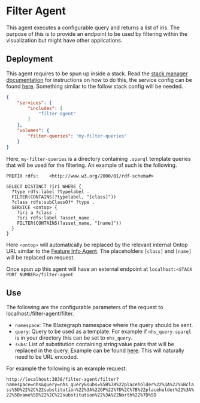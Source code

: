 # Filter Agent
This agent executes a configurable query and returns a list of iris. 
The purpose of this is to provide an endpoint to be used by filtering within the visualization but might have other applications.

## Deployment
This agent requires to be spun up inside a stack. Read the [stack manager documentation](../../Deploy/stacks/dynamic/stack-manager/README.md) for instructions on how to do this, the service config can be found [here](./filter-agent.json). Something similar to the follow stack config will be needed.

```json
{
    "services": {
        "includes": [
            "filter-agent"
        ]
    },
    "volumes": {
        "filter-queries": "my-filter-queries"
    }
}
```

Here, `my-filter-queries` is a directory containing `.sparql` template queries that will be used for the filtering. An example of such is the following.

```sparql
PREFIX rdfs:    <http://www.w3.org/2000/01/rdf-schema#>

SELECT DISTINCT ?iri WHERE {
  ?type rdfs:label ?typelabel .
  FILTER(CONTAINS(?typelabel, "[class]"))
  ?class rdfs:subClassOf* ?type .
  SERVICE <ontop> {
    ?iri a ?class .
    ?iri rdfs:label ?asset_name .
    FILTER(CONTAINS(?asset_name, "[name]"))
  }
}
```

Here `<ontop>` will automatically be replaced by the relevant internal Ontop URL similar to the [Feature Info Agent](../FeatureInfoAgent/). 
The placeholders `[class]` and `[name]` will be replaced on request. 

Once spun up this agent will have an external endpoint at `localhost:<STACK PORT NUMBER>/filter-agent`

## Use
The following are the configurable parameters of the request to localhost:<STACK PORT NUMBER>/filter-agent/filter.
- `namespace`: The Blazegraph namespace where the query should be sent.
- `query`: Query to be used as a template. For example if `nhs_query.sparql` is in your directory this can be set to `nhs_query`.
- `subs`: List of substitution containing string:value pairs that will be replaced in the query. Example can be found [here](./example_input.json). This will naturally need to be URL encoded.

For example the following is an example request.

```http://localhost:3838/filter-agent/filter?namespace=nhs&query=nhs_query&subs=%5B%7B%22placeholder%22%3A%22%5Bclass%5D%22%2C%22substitution%22%3A%22GP%22%7D%2C%7B%22placeholder%22%3A%22%5Bname%5D%22%2C%22substitution%22%3A%22North%22%7D%5D```
